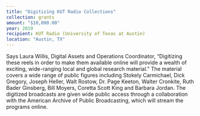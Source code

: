 ```yaml
---
title: "Digitizing KUT Radio Collections"
collection: grants
amount: "$10,000.00"
year: 2019
recipient: KUT Radio (University of Texas at Austin)
location: "Austin, TX"
---
```


Says Laura Willis, Digital Assets and Operations Coordinator, “Digitizing these reels in order
to make them available online will provide a wealth of exciting, wide-ranging local and global
research material.” The material covers a wide range of public figures including Stokely
Carmichael, Dick Gregory, Joseph Heller, Walt Rostow, Dr. Page Keeton, Walter Cronkite,
Ruth Bader Ginsberg, Bill Moyers, Coretta Scott King and Barbara Jordan. The digitized
broadcasts are given wide public access through a collaboration with the American Archive of
Public Broadcasting, which will stream the programs online.